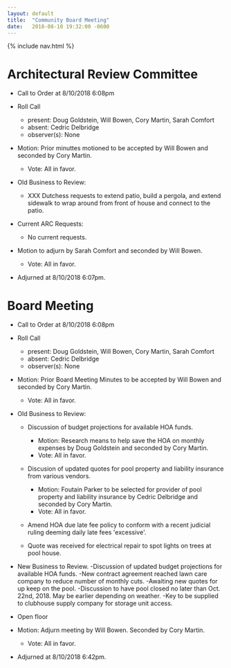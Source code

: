 ```yaml
---
layout: default
title:  "Community Board Meeting"
date:   2018-08-10 19:32:00 -0600
---
```


{% include nav.html %}

# Architectural Review Committee

- Call to Order at 8/10/2018 6:08pm
- Roll Call
    - present: Doug Goldstein, Will Bowen, Cory Martin, Sarah Comfort
    - absent:  Cedric Delbridge
    - observer(s): None
- Motion: Prior minuttes motioned to be accepted by Will Bowen and seconded by Cory Martin.
  - Vote: All in favor.

- Old Business to Review:
  - XXX Dutchess requests to extend patio, build a pergola, and extend sidewalk to wrap around from front of house and connect to the
    patio.

- Current ARC Requests:
  - No current requests.

- Motion to adjurn by Sarah Comfort and seconded by Will Bowen.
  - Vote: All in favor.
- Adjurned at 8/10/2018 6:07pm.

# Board Meeting

- Call to Order at 8/10/2018 6:08pm
- Roll Call
    - present: Doug Goldstein, Will Bowen, Cory Martin, Sarah Comfort
    - absent: Cedric Delbridge
    - observer(s): None

- Motion: Prior Board Meeting Minutes to be accepted by Will Bowen and seconded by Cory Martin.
  - Vote: All in favor.

- Old Business to Review:
  - Discussion of budget projections for available HOA funds.
    - Motion: Research means to help save the HOA on monthly expenses by Doug Goldstein and seconded by Cory Martin.
    - Vote: All in favor.

  - Discusion of updated quotes for pool property and liability insurance from various vendors.
    - Motion: Foutain Parker to be selected for provider of pool property and liability insurance by Cedric Delbridge and seconded
              by Cory Martin.
    - Vote: All in favor.

  - Amend HOA due late fee policy to conform with a recent judicial ruling deeming daily late fees 'excessive'.
  - Quote was received for electrical repair to spot lights on trees at pool house.

- New Business to Review.
  -Discussion of updated budget projections for available HOA funds.
  -New contract agreement reached lawn care company to reduce number of monthly cuts.
  -Awaiting new quotes for up keep on the pool.
  -Discussion to have pool closed no later than Oct. 22nd, 2018. May be earlier depending on weather.
  -Key to be supplied to clubhouse supply company for storage unit access.


- Open floor
- Motion: Adjurn meeting by Will Bowen. Seconded by Cory Martin. 
  - Vote: All in favor.
- Adjurned at 8/10/2018 6:42pm.
